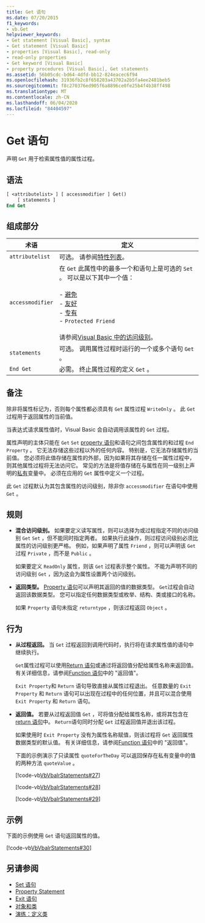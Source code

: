 ```yaml
---
title: Get 语句
ms.date: 07/20/2015
f1_keywords:
- vb.Get
helpviewer_keywords:
- Get statement [Visual Basic], syntax
- Get statement [Visual Basic]
- properties [Visual Basic], read-only
- read-only properties
- Get keyword [Visual Basic]
- property procedures [Visual Basic], Get statements
ms.assetid: 56b05cdc-bd64-4dfd-bb12-824eacec6f94
ms.openlocfilehash: 31936fb2c8f658203a43702a2b5fa4ee2481beb5
ms.sourcegitcommit: f8c270376ed905f6a8896ce0fe25b4f4b38ff498
ms.translationtype: MT
ms.contentlocale: zh-CN
ms.lasthandoff: 06/04/2020
ms.locfileid: "84404597"
---
```

# <a name="get-statement"></a>Get 语句
声明 `Get` 用于检索属性值的属性过程。  
  
## <a name="syntax"></a>语法  
  
```vb  
[ <attributelist> ] [ accessmodifier ] Get()  
    [ statements ]  
End Get  
```  
  
## <a name="parts"></a>组成部分  
  
|术语|定义|  
|---|---|  
|`attributelist`|可选。 请参阅[特性列表](attribute-list.md)。|  
|`accessmodifier`|在 `Get` 此属性中的最多一个和语句上是可选的 `Set` 。 可以是以下其中一个值：<br /><br /> -   [避免](../modifiers/protected.md)<br />-   [友好](../modifiers/friend.md)<br />-   [专有](../modifiers/private.md)<br />-   `Protected Friend`<br /><br /> 请参阅[Visual Basic 中的访问级别](../../programming-guide/language-features/declared-elements/access-levels.md)。|  
|`statements`|可选。 调用属性过程时运行的一个或多个语句 `Get` 。|  
|`End Get`|必需。 终止属性过程的定义 `Get` 。|  
  
## <a name="remarks"></a>备注  
 除非将属性标记为，否则每个属性都必须具有 `Get` 属性过程 `WriteOnly` 。 此 `Get` 过程用于返回属性的当前值。  
  
 当表达式请求属性值时，Visual Basic 会自动调用该属性的 `Get` 过程。  
  
 属性声明的主体只能在 `Get` `Set` [property 语句](property-statement.md)和语句之间包含属性的和过程 `End Property` 。 它无法存储这些过程以外的任何内容。 特别是，它无法存储属性的当前值。 您必须将此值存储在属性的外部，因为如果将其存储在任一属性过程中，则其他属性过程将无法访问它。 常见的方法是将值存储在与属性在同一级别上声明的[私有](../modifiers/private.md)变量中。 必须在应用的 `Get` 属性中定义一个过程。  
  
 此 `Get` 过程默认为其包含属性的访问级别，除非你 `accessmodifier` 在语句中使用 `Get` 。  
  
## <a name="rules"></a>规则  
  
- **混合访问级别。** 如果要定义读写属性，则可以选择为或过程指定不同的访问级别 `Get` `Set` ，但不能同时指定两者。 如果执行此操作，则过程访问级别必须比属性的访问级别更严格。 例如，如果声明了属性 `Friend` ，则可以声明该 `Get` 过程 `Private` ，而不是 `Public` 。  
  
     如果要定义 `ReadOnly` 属性，则该 `Get` 过程表示整个属性。 不能为声明不同的访问级别 `Get` ，因为这会为属性设置两个访问级别。  
  
- **返回类型。** [Property 语句](property-statement.md)可以声明其返回的值的数据类型。 `Get`过程会自动返回该数据类型。 您可以指定任何数据类型或枚举、结构、类或接口的名称。  
  
     如果 `Property` 语句未指定 `returntype` ，则该过程返回 `Object` 。  
  
## <a name="behavior"></a>行为  
  
- **从过程返回。** 当 `Get` 过程返回到调用代码时，执行将在请求属性值的语句中继续执行。  
  
     `Get`属性过程可以使用[Return 语句](return-statement.md)或通过将返回值分配给属性名称来返回值。 有关详细信息，请参阅[Function 语句](function-statement.md)中的 "返回值"。  
  
     `Exit Property`和 `Return` 语句导致直接从属性过程退出。 任意数量的 `Exit Property` 和 `Return` 语句可以出现在过程中的任何位置，并且可以混合使用 `Exit Property` 和 `Return` 语句。  
  
- **返回值。** 若要从过程返回值 `Get` ，可将值分配给属性名称，或将其包含在[return 语句](return-statement.md)中。 `Return`语句同时分配 `Get` 过程返回值并退出该过程。  
  
     如果使用时 `Exit Property` 没有为属性名称赋值，则该过程将 `Get` 返回属性数据类型的默认值。 有关详细信息，请参阅[Function 语句](function-statement.md)中的 "返回值"。  
  
     下面的示例演示了只读属性 `quoteForTheDay` 可以返回保存在私有变量中的值的两种方法 `quoteValue` 。  
  
     [!code-vb[VbVbalrStatements#27](~/samples/snippets/visualbasic/VS_Snippets_VBCSharp/VbVbalrStatements/VB/Class1.vb#27)]  
  
     [!code-vb[VbVbalrStatements#28](~/samples/snippets/visualbasic/VS_Snippets_VBCSharp/VbVbalrStatements/VB/Class1.vb#28)]  
  
     [!code-vb[VbVbalrStatements#29](~/samples/snippets/visualbasic/VS_Snippets_VBCSharp/VbVbalrStatements/VB/Class1.vb#29)]  
  
## <a name="example"></a>示例  
 下面的示例使用 `Get` 语句返回属性的值。  
  
 [!code-vb[VbVbalrStatements#30](~/samples/snippets/visualbasic/VS_Snippets_VBCSharp/VbVbalrStatements/VB/Class1.vb#30)]  
  
## <a name="see-also"></a>另请参阅

- [Set 语句](set-statement.md)
- [Property Statement](property-statement.md)
- [Exit 语句](exit-statement.md)
- [对象和类](../../programming-guide/language-features/objects-and-classes/index.md)
- [演练：定义类](../../programming-guide/language-features/objects-and-classes/walkthrough-defining-classes.md)
